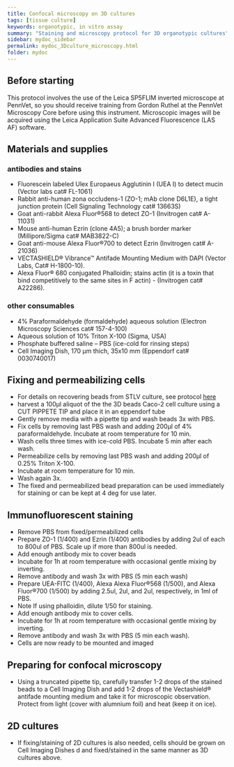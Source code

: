```yaml
---
title: Confocal microscopy on 3D cultures
tags: [tissue culture]
keywords: organotypic, in vitro assay
summary: "Staining and microscopy protocol for 3D organotypic cultures"
sidebar: mydoc_sidebar
permalink: mydoc_3Dculture_microscopy.html
folder: mydoc
---
```


## Before starting

This protocol involves the use of the Leica SP5FLIM inverted microscope at PennVet, so you should receive training from Gordon Ruthel at the PennVet Microscopy Core before using this instrument.  Microscopic images will be acquired using the Leica Application Suite Advanced Fluorescence (LAS AF) software.

## Materials and supplies

### antibodies and stains

* Fluorescein labeled Ulex Europaeus Agglutinin I (UEA I) to detect mucin (Vector labs cat# FL-1061) 
* Rabbit anti-human zona occludens-1 (ZO-1; mAb clone D6L1E), a tight junction protein (Cell Signaling Technology cat# 13663S)
* Goat anti-rabbit Alexa Fluor®568 to detect ZO-1 (Invitrogen cat# A-11031) 
* Mouse anti-human Ezrin (clone 4A5); a brush border marker (Millipore/Sigma cat# MAB3822-C) 
* Goat anti-mouse Alexa Fluor®700 to detect Ezrin (Invitrogen cat# A-21036) 
* VECTASHIELD® Vibrance™ Antifade Mounting Medium with DAPI (Vector Labs, Cat# H-1800-10). 
* Alexa Fluor® 680 conjugated Phalloidin; stains actin (it is a toxin that bind competitively to the same sites in F actin) - (Invitrogen cat# A22286).

### other consumables

* 4% Paraformaldehyde (formaldehyde) aqueous solution (Electron Microscopy Sciences cat# 157-4-100)
* Aqueous solution of 10% Triton X-100 (Sigma, USA) 
* Phosphate buffered saline – PBS (ice-cold for rinsing steps)
* Cell Imaging Dish, 170 μm thich, 35x10 mm (Eppendorf cat# 0030740017) 


## Fixing and permeabilizing cells

* For details on recovering beads from STLV culture, see protocol [here](https://chmi-sops.github.io/mydoc_3Dculture.html)
* harvest a 100μl aliquot of the the 3D beads Caco-2 cell culture using a CUT PIPPETE TIP and place it in an eppendorf tube 
* Gently remove media with a pipette tip and wash beads 3x with PBS. 
* Fix cells by removing last PBS wash and adding 200μl of 4% paraformaldehyde.  Incubate at room temperature for 10 min. 
* Wash cells three times with ice-cold PBS.  Incubate 5 min after each wash.
* Permeabilize cells by removing last PBS wash and adding 200μl of 0.25% Triton X-100.
* Incubate at room temperature for 10 min. 
* Wash again 3x. 
* The fixed and permeabilized bead preparation can be used immediately for staining or can be kept at 4 deg for use later.


## Immunofluorescent staining 

* Remove PBS from fixed/permeabilized cells
* Prepare ZO-1 (1/400) and Ezrin (1/400) antibodies by adding 2ul of each to 800ul of PBS.  Scale up if more than 800ul is needed.
* Add enough antibody mix to cover beads
* Incubate for 1h at room temperature with occasional gentle mixing by inverting.
* Remove antibody and wash 3x with PBS (5 min each wash)
* Prepare UEA-FITC (1/400), Alexa Alexa Fluor®568 (1/500), and Alexa Fluor®700 (1/500) by adding 2.5ul, 2ul, and 2ul, respectively, in 1ml of PBS.
* Note If using phalloidin, dilute 1/50 for staining.
* Add enough antibody mix to cover cells.
* Incubate for 1h at room temperature with occasional gentle mixing by inverting.
* Remove antibody and wash 3x with PBS (5 min each wash).
* Cells are now ready to be mounted and imaged

## Preparing for confocal microscopy

* Using a truncated pipette tip, carefully transfer 1-2 drops of the stained beads to a Cell Imaging Dish and add 1-2 drops of the Vectashield® antifade mounting medium and take it for microscopic observation.  Protect from light (cover with alumnium foil) and heat (keep it on ice).

## 2D cultures

* If fixing/staining of 2D cultures is also needed, cells should be grown on Cell Imaging Dishes d and fixed/stained in the same manner as 3D cultures above.
